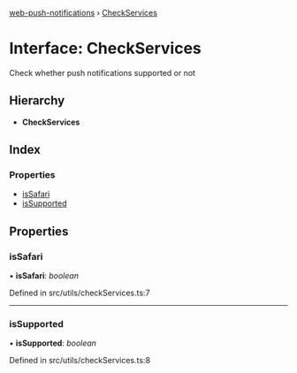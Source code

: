 [web-push-notifications](../README.md) › [CheckServices](checkservices.md)

# Interface: CheckServices

Check whether push notifications supported or not

## Hierarchy

* **CheckServices**

## Index

### Properties

* [isSafari](checkservices.md#issafari)
* [isSupported](checkservices.md#issupported)

## Properties

###  isSafari

• **isSafari**: *boolean*

Defined in src/utils/checkServices.ts:7

___

###  isSupported

• **isSupported**: *boolean*

Defined in src/utils/checkServices.ts:8
